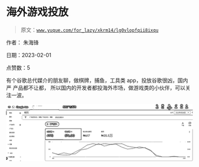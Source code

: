 # 海外游戏投放

> 原文：[`www.yuque.com/for_lazy/xkrm14/lg0vlopfqii8ixqu`](https://www.yuque.com/for_lazy/xkrm14/lg0vlopfqii8ixqu)



作者： 朱海锋 

日期：2023-02-01 

点赞数：5 

有个谷歌总代媒介的朋友聊，做棋牌，捕鱼，工具类 app，投放谷歌很凶，国内严 产品都不让都， 所以国内的开发者都投海外市场，做游戏类的小伙伴，可以关注一波。 

![](img/00df360ce2ac23a0c36f43dbbbd68b56.png)  

